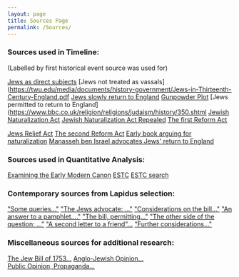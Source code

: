 ```yaml
---
layout: page
title: Sources Page
permalink: /Sources/
---
```

### Sources used in Timeline:
(Labelled by first historical event source was used for)

[Jews as direct subjects](https://books.google.com/books?id=ZesajGsCo3cC&pg=PR3#v=onepage&q&f=false)
[Jews not treated as vassals](https://twu.edu/media/documents/history-government/Jews-in-Thirteenth-Century-England.pdf
[Jews slowly return to England](https://www.englandsimmigrants.com/search/results?keyword=jewish&startDate=1300&endDate=1600&c![ol1=name&col2=nationality&col3=date&col4=origin&col5=residence&page=1)
[Gunpowder Plot](https://www.parliament.uk/about/living-heritage/evolutionofparliament/parliamentaryauthority/the-gunpowder-plot-of-1605/)
[Jews permitted to return to England](https://www.bbc.co.uk/religion/religions/judaism/history/350.shtml
[Jewish Naturalization Act](https://www.encyclopedia.com/religion/encyclopedias-almanacs-transcripts-and-maps/jew-bill-controversy-england)
[Jewish Naturalization Act Repealed](https://amp.en.google-info.org/1042036/1/jewish-naturalisation-act-1753.html)
[The first Reform Act](https://www.parliament.uk/about/living-heritage/evolutionofparliament/houseofcommons/reformacts/overview/reformact1832/#:~:text=The%20Representation%20of%20the%20People,31%20to%20only%20one%20MP&text=created%20a%20uniform%20franchise%20in,or%20more%20and%20some%20lodgers)

[Jews Relief Act](https://www.jewishvirtuallibrary.org/united-kingdom-virtual-jewish-history-tour#6)
[The second Reform Act](https://www.parliament.uk/about/living-heritage/evolutionofparliament/houseofcommons/reformacts/overview/furtherreformacts/)
[Early book arguing for naturalization](https://dpul.princeton.edu/lapidus/catalog/3t945r53q)
[Manasseh ben Israel advocates Jews' return to England](https://dpul.princeton.edu/lapidus/catalog/6d56zx35f)

### Sources used in Quantitative Analysis:

[Examining the Early Modern Canon](https://books.google.com/books?hl=en&lr=&id=rIMlEAAAQBAJ&oi=fnd&pg=PA62&dq=english+short+title+frequency+publication&ots=5BVqe5vtj8&sig=yzVgAsCBV2BxgGXHTKg4YEM_TUc#v=onepage&q=english%20short%20title%20frequency%20publication&f=false)
[ESTC](http://estc.bl.uk/F/?func=file&file_name=login-bl-estc)
[ESTC search](https://estc.bl.uk/F/TJSI42EU96H55QHVQDCBFQP3QQTQU2659P3JX636ADU6EYMLMG-36523?func=short-0&set_number=036249)

### Contemporary sources from Lapidus selection:
["Some queries..."](https://dpul.princeton.edu/catalog/5t34sk317)
["The Jews advocate: ..."](https://dpul.princeton.edu/lapidus/catalog/2227mq40w)
["Considerations on the bill..."](https://dpul.princeton.edu/lapidus/catalog/f7623d331)
["An answer to a pamphlet...."](https://dpul.princeton.edu/lapidus/catalog/g445cd891)
["The bill, permitting..."](https://dpul.princeton.edu/lapidus/catalog/d791sg93g)
["The other side of the question: ..."](https://dpul.princeton.edu/lapidus/catalog/rj430529t)
["A second letter to a friend"...](https://dpul.princeton.edu/lapidus/catalog/sj1392693)
["Further considerations..."](https://dpul.princeton.edu/lapidus/catalog/bc386j97z)

### Miscellaneous sources for additional research:

[The Jew Bill of 1753...](https://www.jstor.org/stable/30053433)
[Anglo-Jewish Opinion…](https://www.jstor.org/stable/29777970)  
[Public Opinion, Propaganda…](https://books.google.com/books?hl=en&lr=&id=mVStnZWUW_AC&oi=fnd&pg=PA1&ots=Y-BrSROPLT&sig=qw8LhePWTuqDUQrkphbqo3jyWfs#v=onepage&q&f=false)

